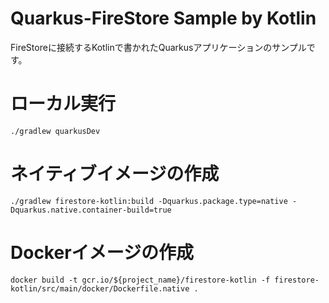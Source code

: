 # Quarkus-FireStore Sample by Kotlin

FireStoreに接続するKotlinで書かれたQuarkusアプリケーションのサンプルです。

# ローカル実行

```
./gradlew quarkusDev
```

# ネイティブイメージの作成

```
./gradlew firestore-kotlin:build -Dquarkus.package.type=native -Dquarkus.native.container-build=true
```

# Dockerイメージの作成

```
docker build -t gcr.io/${project_name}/firestore-kotlin -f firestore-kotlin/src/main/docker/Dockerfile.native .
```
